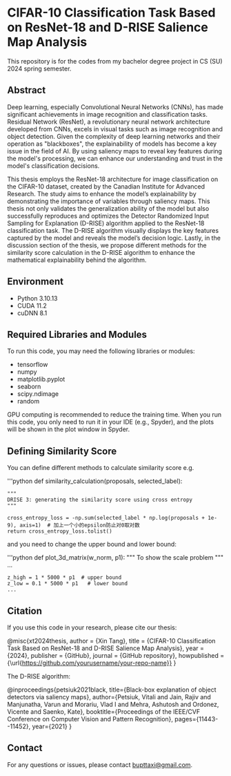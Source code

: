 # CIFAR-10 Classification Task Based on ResNet-18 and D-RISE Salience Map Analysis

This repository is for the codes from my bachelor degree project in CS (SU) 2024 spring semester.

## Abstract

Deep learning, especially Convolutional Neural Networks (CNNs), has made significant achievements in image recognition and classification tasks. Residual Network (ResNet), a revolutionary neural network architecture developed from CNNs, excels in visual tasks such as image recognition and object detection. Given the complexity of deep learning networks and their operation as "blackboxes", the explainability of models has become a key issue in the field of AI. By using saliency maps to reveal key features during the model's processing, we can enhance our understanding and trust in the model's classification decisions.

This thesis employs the ResNet-18 architecture for image classification on the CIFAR-10 dataset, created by the Canadian Institute for Advanced Research. The study aims to enhance the model’s explainability by demonstrating the importance of variables through saliency maps. This thesis not only validates the generalization ability of the model but also successfully reproduces and optimizes the Detector Randomized Input Sampling for Explanation (D-RISE) algorithm applied to the ResNet-18 classification task. The D-RISE algorithm visually displays the key features captured by the model and reveals the model’s decision logic. Lastly, in the discussion section of the thesis, we propose different methods for the similarity score calculation in the D-RISE algorithm to enhance the mathematical explainability behind the algorithm.

## Environment

- Python 3.10.13
- CUDA 11.2
- cuDNN 8.1

## Required Libraries and Modules

To run this code, you may need the following libraries or modules:

- tensorflow
- numpy
- matplotlib.pyplot
- seaborn
- scipy.ndimage
- random

GPU computing is recommended to reduce the training time. When you run this code, you only need to run it in your IDE (e.g., Spyder), and the plots will be shown in the plot window in Spyder.

## Defining Similarity Score

You can define different methods to calculate similarity score e.g.

'''python
def similarity_calculation(proposals, selected_label):

    """
    DRISE 3: generating the similarity score using cross entropy
    """

    cross_entropy_loss = -np.sum(selected_label * np.log(proposals + 1e-9), axis=1)  # 加上一个小的epsilon防止对0取对数
    return cross_entropy_loss.tolist()

and you need to change the upper bound and lower bound:

'''python
def plot_3d_matrix(w_norm, p1):
    """
    To show the scale problem
    """
    ...

    z_high = 1 * 5000 * p1  # upper bound
    z_low = 0.1 * 5000 * p1   # lower bound
    ...

## Citation

If you use this code in your research, please cite our thesis:

@misc{xt2024thesis,
  author = {Xin Tang},
  title = {CIFAR-10 Classification Task Based on ResNet-18 and D-RISE Salience Map Analysis},
  year = {2024},
  publisher = {GitHub},
  journal = {GitHub repository},
  howpublished = {\url{https://github.com/yourusername/your-repo-name}}
}

The D-RISE algorithm:

@inproceedings{petsiuk2021black,
  title={Black-box explanation of object detectors via saliency maps},
  author={Petsiuk, Vitali and Jain, Rajiv and Manjunatha, Varun and Morariu, Vlad I and Mehra, Ashutosh and Ordonez, Vicente and Saenko, Kate},
  booktitle={Proceedings of the IEEE/CVF Conference on Computer Vision and Pattern Recognition},
  pages={11443--11452},
  year={2021}
}

## Contact
For any questions or issues, please contact bupttaxi@gmail.com.
